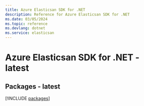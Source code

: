 ```yaml
---
title: Azure Elasticsan SDK for .NET
description: Reference for Azure Elasticsan SDK for .NET
ms.date: 03/05/2024
ms.topic: reference
ms.devlang: dotnet
ms.service: elasticsan
---
```

# Azure Elasticsan SDK for .NET - latest
## Packages - latest
[!INCLUDE [packages](elasticsan-index.md)]